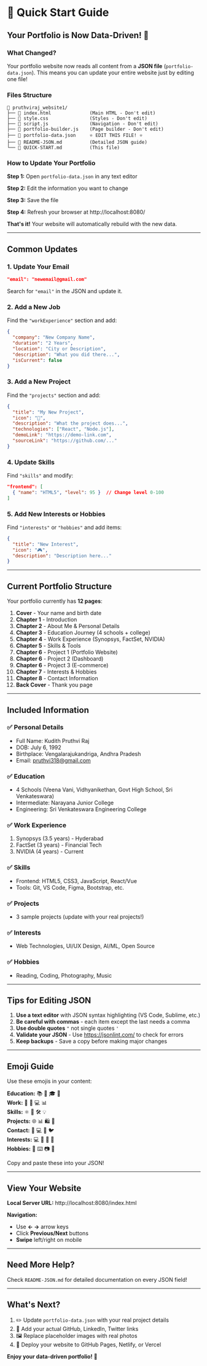 # 🚀 Quick Start Guide

## Your Portfolio is Now Data-Driven! 🎉

### What Changed?

Your portfolio website now reads all content from a **JSON file** (`portfolio-data.json`). This means you can update your entire website just by editing one file!

### Files Structure

```
📁 pruthviraj_website1/
├── 📄 index.html              (Main HTML - Don't edit)
├── 📄 style.css               (Styles - Don't edit)
├── 📄 script.js               (Navigation - Don't edit)
├── 📄 portfolio-builder.js    (Page builder - Don't edit)
├── 📝 portfolio-data.json     ⭐ EDIT THIS FILE! ⭐
├── 📖 README-JSON.md          (Detailed JSON guide)
└── 📖 QUICK-START.md          (This file)
```

### How to Update Your Portfolio

**Step 1:** Open `portfolio-data.json` in any text editor

**Step 2:** Edit the information you want to change

**Step 3:** Save the file

**Step 4:** Refresh your browser at http://localhost:8080/

**That's it!** Your website will automatically rebuild with the new data.

---

## Common Updates

### 1. Update Your Email
```json
"email": "newemail@gmail.com"
```
Search for `"email"` in the JSON and update it.

### 2. Add a New Job
Find the `"workExperience"` section and add:
```json
{
  "company": "New Company Name",
  "duration": "2 Years",
  "location": "City or Description",
  "description": "What you did there...",
  "isCurrent": false
}
```

### 3. Add a New Project
Find the `"projects"` section and add:
```json
{
  "title": "My New Project",
  "icon": "🚀",
  "description": "What the project does...",
  "technologies": ["React", "Node.js"],
  "demoLink": "https://demo-link.com",
  "sourceLink": "https://github.com/..."
}
```

### 4. Update Skills
Find `"skills"` and modify:
```json
"frontend": [
  { "name": "HTML5", "level": 95 }  // Change level 0-100
]
```

### 5. Add New Interests or Hobbies
Find `"interests"` or `"hobbies"` and add items:
```json
{
  "title": "New Interest",
  "icon": "🎮",
  "description": "Description here..."
}
```

---

## Current Portfolio Structure

Your portfolio currently has **12 pages**:

1. **Cover** - Your name and birth date
2. **Chapter 1** - Introduction
3. **Chapter 2** - About Me & Personal Details
4. **Chapter 3** - Education Journey (4 schools + college)
5. **Chapter 4** - Work Experience (Synopsys, FactSet, NVIDIA)
6. **Chapter 5** - Skills & Tools
7. **Chapter 6** - Project 1 (Portfolio Website)
8. **Chapter 6** - Project 2 (Dashboard)
9. **Chapter 6** - Project 3 (E-commerce)
10. **Chapter 7** - Interests & Hobbies
11. **Chapter 8** - Contact Information
12. **Back Cover** - Thank you page

---

## Included Information

### ✅ Personal Details
- Full Name: Kudith Pruthvi Raj
- DOB: July 6, 1992
- Birthplace: Vengalarajukandriga, Andhra Pradesh
- Email: pruthvi318@gmail.com

### ✅ Education
- 4 Schools (Veena Vani, Vidhyanikethan, Govt High School, Sri Venkateswara)
- Intermediate: Narayana Junior College
- Engineering: Sri Venkateswara Engineering College

### ✅ Work Experience
1. Synopsys (3.5 years) - Hyderabad
2. FactSet (3 years) - Financial Tech
3. NVIDIA (4 years) - Current

### ✅ Skills
- Frontend: HTML5, CSS3, JavaScript, React/Vue
- Tools: Git, VS Code, Figma, Bootstrap, etc.

### ✅ Projects
- 3 sample projects (update with your real projects!)

### ✅ Interests
- Web Technologies, UI/UX Design, AI/ML, Open Source

### ✅ Hobbies
- Reading, Coding, Photography, Music

---

## Tips for Editing JSON

1. **Use a text editor** with JSON syntax highlighting (VS Code, Sublime, etc.)
2. **Be careful with commas** - each item except the last needs a comma
3. **Use double quotes** `"` not single quotes `'`
4. **Validate your JSON** - Use https://jsonlint.com/ to check for errors
5. **Keep backups** - Save a copy before making major changes

---

## Emoji Guide

Use these emojis in your content:

**Education:** 📚 📖 🎓 🏫  
**Work:** 💼 🏢 💻 📊  
**Skills:** ⚛️ 🎨 🛠️ 💡  
**Projects:** 🌐 📊 🛍️ 🚀  
**Contact:** 📧 💻 💼 🐦  
**Interests:** 💻 🎨 🤖 🌟  
**Hobbies:** 📖 ⌨️ 📷 🎵  

Copy and paste these into your JSON!

---

## View Your Website

**Local Server URL:** http://localhost:8080/index.html

**Navigation:**
- Use **← →** arrow keys
- Click **Previous/Next** buttons
- **Swipe** left/right on mobile

---

## Need More Help?

Check `README-JSON.md` for detailed documentation on every JSON field!

---

## What's Next?

1. ✏️ Update `portfolio-data.json` with your real project details
2. 🔗 Add your actual GitHub, LinkedIn, Twitter links
3. 🖼️ Replace placeholder images with real photos
4. 🚀 Deploy your website to GitHub Pages, Netlify, or Vercel

**Enjoy your data-driven portfolio!** 🎉

